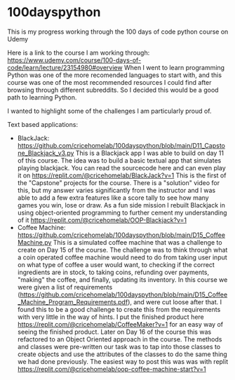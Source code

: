 # 100dayspython
This is my progress working through the 100 days of code python course on Udemy

Here is a link to the course I am working through:
https://www.udemy.com/course/100-days-of-code/learn/lecture/23154980#overview
When I went to learn programming Python was one of the more recomended languages to start with, and this course was one of the most recommended resources I could find after
browsing through different subreddits. So I decided this would be a good path to learning Python. 

I wanted to highlight some of the challenges I am particularly proud of. 

Text based applications:
- BlackJack:
  https://github.com/cricehomelab/100dayspython/blob/main/D11_Capstone_Blackjack_v3.py
  This is a Blackjack app I was able to build on day 11 of this course. The idea was to build a basic textual app that simulates playing blackjack. You can read the sourcecode 
  here and can even play it on https://replit.com/@cricehomelab/BlackJack?v=1 
  This is the first of the "Capstone" projects for the course. There is a "solution" video for this, but my answer varies significantly from the instructor and I was able to add a 
  few extra features like a score tally to see how many games you win, lose or draw. 
  As a fun side mission I rebuilt Blackjack in using object-oriented programming to further cement my understanding of it https://replit.com/@cricehomelab/OOP-Blackjack?v=1
- Coffee Machine:
  https://github.com/cricehomelab/100dayspython/blob/main/D15_CoffeeMachine.py
  This is a simulated coffee machine that was a challenge to create on Day 15 of the course. The challenge was to think through what a coin operated coffee machine would  need to 
  do from taking user input on what type of coffee a user would want, to checking if the correct ingredients are in stock, to taking coins, refunding over payments, "making" the 
  coffee, and finally, updating its inventory. In this course we were given a list of requirements 
  (https://github.com/cricehomelab/100dayspython/blob/main/D15_Coffee_Machine_Program_Requirements.pdf), and were cut loose after that. I found this to be a good challenge to 
  create this from the requirements with very little in the way of hints. I put the finished product here https://replit.com/@cricehomelab/CoffeeMaker?v=1 for an easy way of 
  seeing the finished product. Later on Day 16 of the course this was refactored to an Object Oriented approach in the course. The methods and classes were pre-written our task
  was to tap into those classes to create objects and use the attributes of the classes to do the same thing we had done previously. The easiest way to post this was was with
  replit https://replit.com/@cricehomelab/oop-coffee-machine-start?v=1
